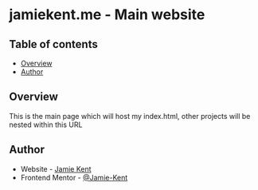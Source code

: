 # jamiekent.me - Main website

## Table of contents

- [Overview](#overview)
- [Author](#author)


## Overview

This is the main page which will host my index.html, other projects will be nested within this URL


## Author

- Website - [Jamie Kent]([https://www.jamiekent.me](https://jamie-kent.github.io/))
- Frontend Mentor - [@Jamie-Kent](https://www.frontendmentor.io/profile/Jamie-Kent)

